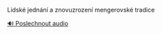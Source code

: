 
Lidské jednání a znovuzrození mengerovské tradice

[🔊 Poslechnout audio](/data/7-paragraphs/audio/chapter_184/para_007-Lidsk-jednn-a-znovuzrozen-mengerovsk-tradice.mp3)
